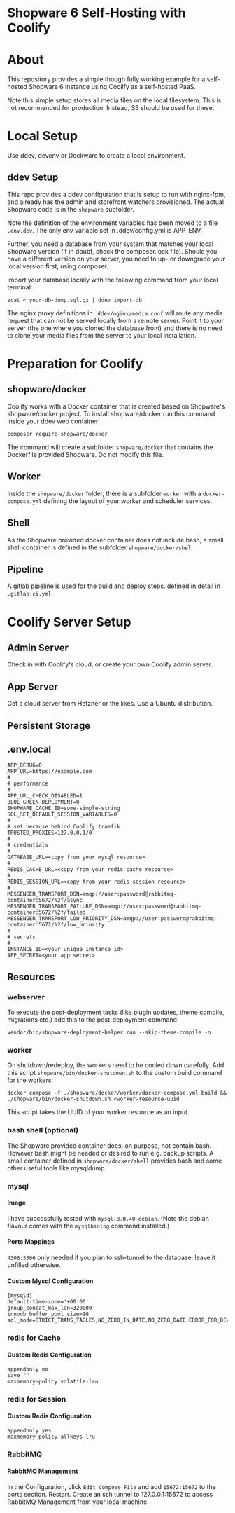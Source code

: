 Shopware 6 Self-Hosting with Coolify
====================================
# About
This repository provides a simple though fully working example
for a self-hosted Shopware 6 instance using Coolify as a self-hosted 
PaaS.

Note this simple setup stores all media files on the local filesystem.
This is not recommended for production. Instead, S3 should be used
for these.

# Local Setup
Use ddev, devenv or Dockware to create a local environment.

## ddev Setup
This repo provides a ddev configuration that is setup to run with
nginx-fpm, and already has the admin and storefront watchers
provisioned. The actual Shopware code is in the `shopware`
subfolder.

Note the definition of the environment variables has been moved
to a file `.env.dev`. The only env variable set in .ddev/config.yml
is APP_ENV.

Further, you need a database from your system that matches your
local Shopware version (if in doubt, check the composer.lock file).
Should you have a different version on your server, you need to
up- or downgrade your local version first, using composer.

Import your database locally with the following command from your
local terminal:

`zcat < your-db-dump.sql.gz | ddev import-db` 

The nginx proxy definitions in `.ddev/nginx/media.conf` will route
any media request that can not be served locally from a remote
server. Point it to your server 
(the one where you cloned the database from) and there is no need
to clone your media files from the server to your local installation.

# Preparation for Coolify
## shopware/docker
Coolify works with a Docker container that is created based
on Shopware's shopware/docker project. To install shopware/docker
run this command inside your ddev web container:

`composer require shopware/docker`

The command will create a subfolder `shopware/docker` that contains
the Dockerfile provided Shopware. Do not modify this file.

## Worker
Inside the `shopware/docker` folder, there is a subfolder `worker`
with a `docker-compose.yml` defining the layout of your worker and
scheduler services.

## Shell
As the Shopware provided docker container does not include bash,
a small shell container is defined in the subfolder 
`shopware/docker/shel`.

## Pipeline
A gitlab pipeline is used for the build and deploy steps. defined
in detail in `.gitlab-ci.yml`.

# Coolify Server Setup
## Admin Server
Check in with Coolify's cloud, or create your own Coolify admin server.
## App Server
Get a cloud server from Hetzner or the likes. Use a Ubuntu distribution.

## Persistent Storage
## .env.local
```dotenv
APP_DEBUG=0
APP_URL=https://example.com
#
# performance
#
APP_URL_CHECK_DISABLED=1
BLUE_GREEN_DEPLOYMENT=0
SHOPWARE_CACHE_ID=some-simple-string
SQL_SET_DEFAULT_SESSION_VARIABLES=0
#
# set because behind Coolify traefik
TRUSTED_PROXIES=127.0.0.1/0
#
# credentials
#
DATABASE_URL=<copy from your mysql resource>
#
REDIS_CACHE_URL=<copy from your redis cache resource>
#
REDIS_SESSION_URL=<copy from your redis session resource>
#
MESSENGER_TRANSPORT_DSN=amqp://user:password@rabbitmq-container:5672/%2f/async
MESSENGER_TRANSPORT_FAILURE_DSN=amqp://user:password@rabbitmq-container:5672/%2f/failed
MESSENGER_TRANSPORT_LOW_PRIORITY_DSN=amqp://user:password@rabbitmq-container:5672/%2f/low_priority
#
# secrets
#
INSTANCE_ID=<your unique instance id>
APP_SECRET=<your app secret>
```
## Resources
### webserver
To execute the post-deployment tasks (like plugin updates, theme compile, migrations etc.) add this to the 
post-deployment command:

`vendor/bin/shopware-deployment-helper run --skip-theme-compile -n`
### worker
On shutdown/redeploy, the workers need to be cooled down carefully. Add this script `shopware/bin/docker-shutdown.sh` to
the custom build command for the workers:

`docker compose -f ./shopware/docker/worker/docker-compose.yml build && ./shopware/bin/docker-shutdown.sh <worker-resource-uuid`

This script takes the UUID of your worker resource as an input.
### bash shell (optional)
The Shopware provided container does, on purpose, not contain bash.
However bash might be needed or desired to run e.g. backup scripts.
A small container defined in `shopware/docker/shell` provides bash
and some other useful tools like mysqldump.
### mysql
#### Image
I have successfully tested with `mysql:8.0.40-debian`. 
(Note the debian flavour comes with the `mysqlbinlog` command installed.)
#### Ports Mappings
`4306:3306` only needed if you plan to ssh-tunnel to the database, leave it unfilled otherwise.
#### Custom Mysql Configuration
```text
[mysqld]
default-time-zone='+00:00'
group_concat_max_len=320000
innodb_buffer_pool_size=1G
sql_mode=STRICT_TRANS_TABLES,NO_ZERO_IN_DATE,NO_ZERO_DATE,ERROR_FOR_DIVISION_BY_ZERO,NO_ENGINE_SUBSTITUTION
```
### redis for Cache
#### Custom Redis Configuration
```text
appendonly no
save ""
maxmemory-policy volatile-lru
```
### redis for Session
#### Custom Redis Configuration
```text
appendonly yes
maxmemory-policy allkeys-lru
```

### RabbitMQ
#### RabbitMQ Management
In the Configuration, click `Edit Compose File` and add `15672:15672`
to the ports section. Restart.
Create an ssh tunnel to 127.0.0.1:15672 to access RabbitMQ Management
from your local machine.